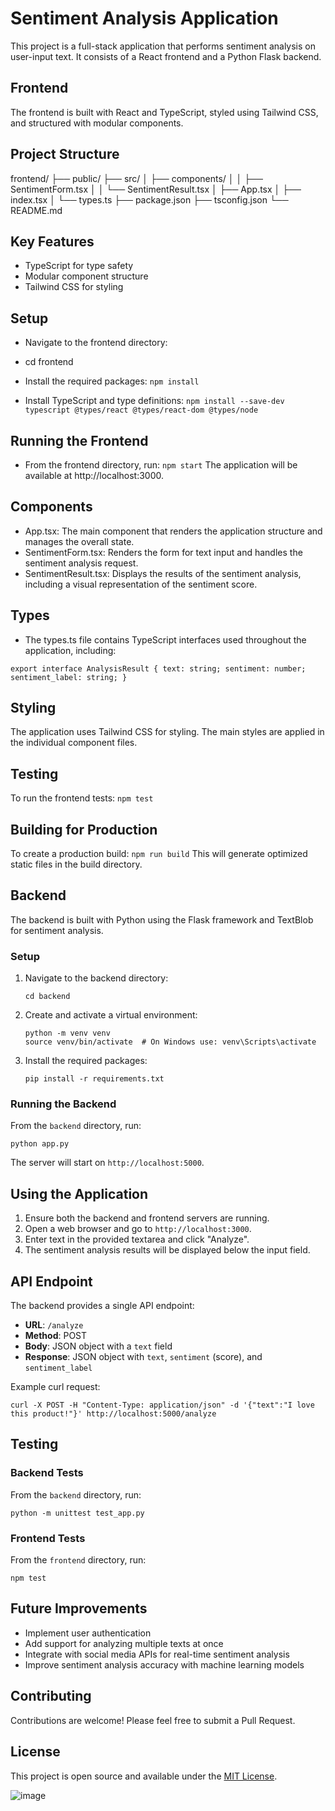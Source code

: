 # Sentiment Analysis Application

This project is a full-stack application that performs sentiment analysis on user-input text. It consists of a React frontend and a Python Flask backend.

## Frontend

The frontend is built with React and TypeScript, styled using Tailwind CSS, and structured with modular components.

## Project Structure

frontend/
├── public/
├── src/
│ ├── components/
│ │ ├── SentimentForm.tsx
│ │ └── SentimentResult.tsx
│ ├── App.tsx
│ ├── index.tsx
│ └── types.ts
├── package.json
├── tsconfig.json
└── README.md

## Key Features

- TypeScript for type safety
- Modular component structure
- Tailwind CSS for styling

## Setup

- Navigate to the frontend directory:
- cd frontend

- Install the required packages:
  `npm install`

- Install TypeScript and type definitions:
  `npm install --save-dev typescript @types/react @types/react-dom @types/node`

## Running the Frontend

- From the frontend directory, run:
  `npm start`
  The application will be available at http://localhost:3000.

## Components

- App.tsx: The main component that renders the application structure and manages the overall state.
- SentimentForm.tsx: Renders the form for text input and handles the sentiment analysis request.
- SentimentResult.tsx: Displays the results of the sentiment analysis, including a visual representation of the sentiment score.

## Types

- The types.ts file contains TypeScript interfaces used throughout the application, including:

`export interface AnalysisResult {
  text: string;
  sentiment: number;
  sentiment_label: string;
}`

## Styling

The application uses Tailwind CSS for styling. The main styles are applied in the individual component files.

## Testing

To run the frontend tests:
`npm test`

## Building for Production

To create a production build:
`npm run build`
This will generate optimized static files in the build directory.

## Backend

The backend is built with Python using the Flask framework and TextBlob for sentiment analysis.

### Setup

1. Navigate to the backend directory:

   ```
   cd backend
   ```

2. Create and activate a virtual environment:

   ```
   python -m venv venv
   source venv/bin/activate  # On Windows use: venv\Scripts\activate
   ```

3. Install the required packages:
   ```
   pip install -r requirements.txt
   ```

### Running the Backend

From the `backend` directory, run:

```
python app.py
```

The server will start on `http://localhost:5000`.

## Using the Application

1. Ensure both the backend and frontend servers are running.
2. Open a web browser and go to `http://localhost:3000`.
3. Enter text in the provided textarea and click "Analyze".
4. The sentiment analysis results will be displayed below the input field.

## API Endpoint

The backend provides a single API endpoint:

- **URL**: `/analyze`
- **Method**: POST
- **Body**: JSON object with a `text` field
- **Response**: JSON object with `text`, `sentiment` (score), and `sentiment_label`

Example curl request:

```
curl -X POST -H "Content-Type: application/json" -d '{"text":"I love this product!"}' http://localhost:5000/analyze
```

## Testing

### Backend Tests

From the `backend` directory, run:

```
python -m unittest test_app.py
```

### Frontend Tests

From the `frontend` directory, run:

```
npm test
```

## Future Improvements

- Implement user authentication
- Add support for analyzing multiple texts at once
- Integrate with social media APIs for real-time sentiment analysis
- Improve sentiment analysis accuracy with machine learning models

## Contributing

Contributions are welcome! Please feel free to submit a Pull Request.

## License

This project is open source and available under the [MIT License](LICENSE).


![image](https://github.com/user-attachments/assets/ff204343-a502-4998-903c-b4174fd92e90)



